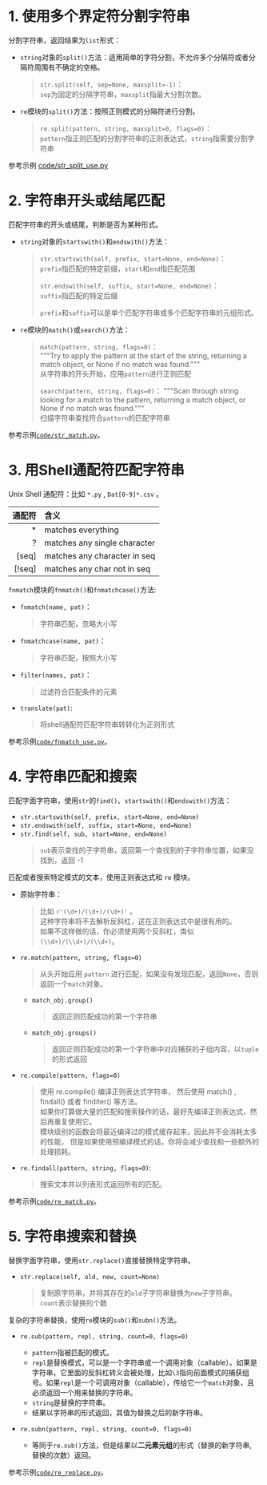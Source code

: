 # 1. 使用多个界定符分割字符串

分割字符串，返回结果为`list`形式：
- `string`对象的`split()`方法：适用简单的字符分割，不允许多个分隔符或者分隔符周围有不确定的空格。  
  > `str.split(self, sep=None, maxsplit=-1)`：  
  `sep`为固定的分隔字符串，`maxsplit`指最大分割次数。

- `re`模块的`split()`方法：按照正则模式的分隔符进行分割。  
  > `re.split(pattern, string, maxsplit=0, flags=0)`：  
  `pattern`指正则匹配的分割字符串的正则表达式，`string`指需要分割字符串

参考示例 [code/str_split_use.py](code/str_split_use.py)


# 2. 字符串开头或结尾匹配

匹配字符串的开头或结尾，判断是否为某种形式。
- `string`对象的`startswith()`和`endswith()`方法：  
  > `str.startswith(self, prefix, start=None, end=None)`：   
  > `prefix`指匹配的特定前缀，`start`和`end`指匹配范围
  >
  > `str.endswith(self, suffix, start=None, end=None)`：  
  > `suffix`指匹配的特定后缀  
  > 
  > `prefix`和`suffix`可以是单个匹配字符串或多个匹配字符串的元组形式。
  
- `re`模块的`match()`或`search()`方法：
  > `match(pattern, string, flags=0)`：  
    """Try to apply the pattern at the start of the string, returning a match object, or None if no match was found."""  
  > 从字符串的开头开始，应用`pattern`进行正则匹配
  > 
  > `search(pattern, string, flags=0)`： 
    """Scan through string looking for a match to the pattern, returning a match object, or None if no match was found."""  
  > 扫描字符串查找符合`pattern`的匹配字符串

参考示例[`code/str_match.py`](code/str_match.py)。

# 3. 用Shell通配符匹配字符串

Unix Shell 通配符：比如 `*.py` , `Dat[0-9]*.csv` 。

 通配符  | 含义
 ---:   | :---
 *      | matches everything
 ?      | matches any single character
 [seq]  | matches any character in seq
 [!seq] | matches any char not in seq

`fnmatch`模块的`fnmatch()`和`fnmatchcase()`方法:  
- `fnmatch(name, pat)`：
  > 字符串匹配，忽略大小写
- `fnmatchcase(name, pat)`：
  > 字符串匹配，按照大小写
- `filter(names, pat)`：
  > 过滤符合匹配条件的元素
- `translate(pat)`:
  > 将shell通配符匹配字符串转转化为正则形式

参考示例[`code/fnmatch_use.py`](code/fnmatch_use.py)。

# 4. 字符串匹配和搜索

匹配字面字符串，使用`str`的`find()`、`startswith()`和`endswith()`方法：  
- `str.startswith(self, prefix, start=None, end=None)`  
- `str.endswith(self, suffix, start=None, end=None)`  
- `str.find(self, sub, start=None, end=None)`  
  > `sub`表示查找的子字符串，返回第一个查找到的子字符串位置，如果没找到，返回 -1 

匹配或者搜索特定模式的文本，使用正则表达式和 `re` 模块。
- 原始字符串：
  > 比如 `r'(\d+)/(\d+)/(\d+)'` 。  
    这种字符串将不去解析反斜杠，这在正则表达式中是很有用的。  
    如果不这样做的话，你必须使用两个反斜杠，类似 `(\\d+)/(\\d+)/(\\d+)`。

- `re.match(pattern, string, flags=0)`  
  > 从头开始应用 `pattern` 进行匹配，如果没有发现匹配，返回`None`，否则返回一个`match`对象。  
    
  - `match_obj.group()`  
    > 返回正则匹配成功的第一个字符串

  - `match_obj.groups()`
    > 返回正则匹配成功的第一个字符串中对应捕获的子组内容，以`tuple`的形式返回

- `re.compile(pattern, flags=0)`
  > 使用 re.compile() 编译正则表达式字符串， 然后使用 match() , findall() 或者 finditer() 等方法。  
    如果你打算做大量的匹配和搜索操作的话，最好先编译正则表达式，然后再重复使用它。  
    模块级别的函数会将最近编译过的模式缓存起来，因此并不会消耗太多的性能， 但是如果使用预编译模式的话，你将会减少查找和一些额外的处理损耗。  

- `re.findall(pattern, string, flags=0)`:
  > 搜索文本并以列表形式返回所有的匹配。 

参考示例[`code/re_match.py`](code/re_match.py)。

# 5. 字符串搜索和替换 

替换字面字符串，使用`str.replace()`直接替换特定字符串。
- `str.replace(self, old, new, count=None)`
  > 复制原字符串，并将其存在的`old`子字符串替换为`new`子字符串。  
    `count`表示替换的个数

复杂的字符串替换，使用`re`模块的`sub()`和`subn()`方法。
- `re.sub(pattern, repl, string, count=0, flags=0)`
  - `pattern`指被匹配的模式。
  - `repl`是替换模式，可以是一个字符串或一个调用对象（callable）。如果是字符串，它里面的反斜杠转义会被处理，比如`\3`指向前面模式的捕获组号。如果`repl`是一个可调用对象（callable），传给它一个`match`对象，且必须返回一个用来替换的字符串。
  - `string`是替换的字符串。
  - 结果以字符串的形式返回，其值为替换之后的新字符串。

- `re.subn(pattern, repl, string, count=0, flags=0)`
  - 等同于`re.sub()`方法，但是结果以**二元素元组**的形式（替换的新字符串, 替换的次数）返回。

参考示例[`code/re_replace.py`](code/re_replace.py)。




